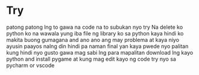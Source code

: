 # Try 
patong patong lng to gawa na code na to subukan nyo try
Na delete ko python ko na wawala yung iba file ng library ko sa python 
kaya hindi ko makita buong gumagana and ano ano ang may problema at kaya niyo ayusin paayos nalng din 
hindi pa naman final yan kaya pwede nyo palitan kung hindi nyo gusto gawa mag sabi lng para mapalitan 
download lng kayo python and install pygame at kung mag edit kayo ng code try nyo sa pycharm or vscode
